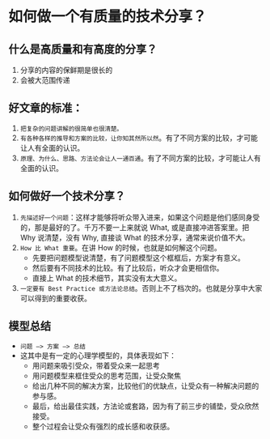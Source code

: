 # 如何做一个有质量的技术分享？

## 什么是高质量和有高度的分享？

1.  分享的内容的保鲜期是很长的
2.  会被大范围传递

## 好文章的标准：

1.  `把复杂的问题讲解的很简单也很清楚。`
2.  `有各种各样的推导和方案的比较，让你知其然所以然`。有了不同方案的比较，才可能让人有全面的认识。
3.  `原理、为什么、思路、方法论会让人一通百通`。有了不同方案的比较，才可能让人有全面的认识。

## 如何做好一个技术分享？

1.  `先描述好一个问题`：这样才能够将听众带入进来，如果这个问题是他们感同身受的，那是最好的了。千万不要一上来就说 What, 或是直接冲进答案里。把 Why 说清楚，没有 Why, 直接谈 What 的技术分享，通常来说价值不大。
2.  `How 比 What 重要`。在讲 How 的时候，也就是如何解这个问题。
    -   先要把问题模型说清楚，有了问题模型这个框框后，方案才有意义。
    -   然后要有不同技术的比较。有了比较后，听众才会更相信你。
    -   直接上 What 的技术细节，其实没有太大意义。
3.  `一定要有 Best Practice 或方法论总结`。否则上不了档次的。也就是分享中大家可以得到的重要收获。

## 模型总结

-   `问题 –> 方案 –> 总结`
-   这其中是有一定的心理学模型的，具体表现如下：
    -   用问题来吸引受众，带着受众来一起思考
    -   用问题模型来框住受众的思考范围，让受众聚焦
    -   给出几种不同的解决方案，比较他们的优缺点，让受众有一种解决问题的参与感。
    -   最后，给出最佳实践，方法论或套路，因为有了前三步的铺垫，受众欣然接受。
    -   整个过程会让受众有强烈的成长感和收获感。
